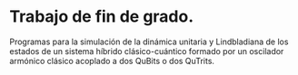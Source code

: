 # Trabajo de fin de grado.
Programas para la simulación de la dinámica unitaria y Lindbladiana de los estados de un sistema híbrido clásico-cuántico formado por un oscilador armónico clásico acoplado a dos QuBits o dos QuTrits.
